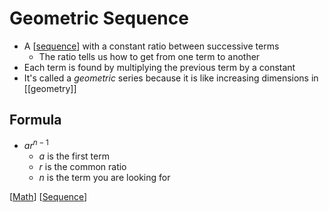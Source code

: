# Geometric Sequence

- A [[sequence]] with a constant ratio between successive terms
  - The ratio tells us how to get from one term to another
- Each term is found by multiplying the previous term by a constant
- It's called a *geometric* series because it is like increasing dimensions in [[geometry]]

## Formula

- $ar^{n - 1}$
  - $a$ is the first term
  - $r$ is the common ratio
  - $n$ is the term you are looking for

[[Math]] [[Sequence]]

[//begin]: # "Autogenerated link references for markdown compatibility"
[Sequence]: sequence "Sequence"
[Math]: math "Math"
[//end]: # "Autogenerated link references"